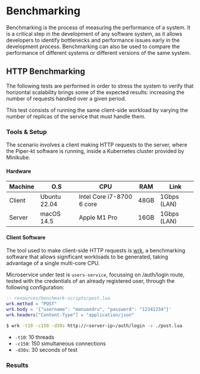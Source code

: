 # Benchmarking

Benchmarking is the process of measuring the performance of a system.
It is a critical step in the development of any software system, as it allows developers to identify bottlenecks and performance issues early in the development process.
Benchmarking can also be used to compare the performance of different systems or different versions of the same system.

## HTTP Benchmarking

The following tests are performed in order to stress the system to verify that horizontal scalability brings some of the expected results: increasing the number of requests handled over a given period.

This test consists of running the same client-side workload by varying the number of replicas of the service that must handle them.

### Tools & Setup

The scenario involves a client making HTTP requests to the server, where the Piper-kt software is running, inside a Kubernetes cluster provided by Minikube.

#### Hardware

| Machine | O.S          | CPU                       | RAM  | Link        |
|---------|--------------|---------------------------|------|-------------|
| Client  | Ubuntu 22.04 | Intel Core i7-8700 6 core | 48GB | 1Gbps (LAN) |
| Server  | macOS 14.5   | Apple M1 Pro              | 16GB | 1Gbps (LAN) |

#### Client Software

The tool used to make client-side HTTP requests is [wrk](https://github.com/wg/wrk), a benchmarking software that allows significant workloads to be generated, taking advantage of a single multi-core CPU.

Microservice under test is `users-service`, focussing on /auth/login route, tested with the credentials of an already registered user, through the following configuration:

```lua
-- resources/benchmark-scripts/post.lua
wrk.method = "POST"
wrk.body = '{"username": "manuandru", "password": "12341234"}'
wrk.headers["Content-Type"] = "application/json"
```

```bash
$ wrk -t10 -c150 -d30s http://<server-ip>/auth/login -s ./post.lua
```

- `-t10`: 10 threads
- `-c150`: 150 simultaneous connections
- `-d30s`: 30 seconds of test

### Results

